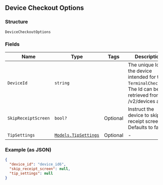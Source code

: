 ## Device Checkout Options

### Structure

`DeviceCheckoutOptions`

### Fields

| Name | Type | Tags | Description |
|  --- | --- | --- | --- |
| `DeviceId` | `string` |  | The unique Id of the device intended for this `TerminalCheckout`.<br>The Id can be retrieved from /v2/devices api. |
| `SkipReceiptScreen` | `bool?` | Optional | Instruct the device to skip the receipt screen. Defaults to false. |
| `TipSettings` | [`Models.TipSettings`](/doc/models/tip-settings.md) | Optional | - |

### Example (as JSON)

```json
{
  "device_id": "device_id6",
  "skip_receipt_screen": null,
  "tip_settings": null
}
```

